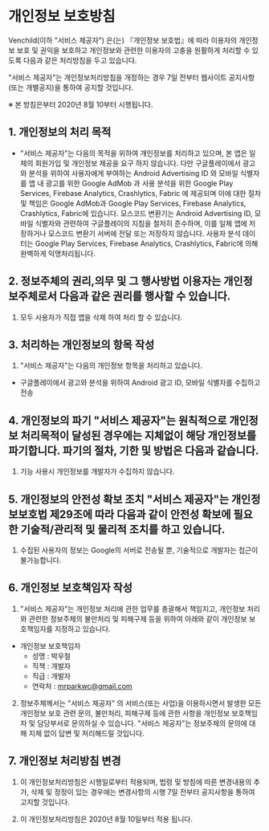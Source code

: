 # 개인정보 보호방침

Venchild(이하 "서비스 제공자") 은(는) 『개인정보 보호법』에 따라 이용자의 개인정보 보호 및 권익을 보호하고 개인정보와 관련한 이용자의 고충을 원활하게 처리할 수 있도록 다음과 같은 처리방침을 두고 있습니다.

"서비스 제공자"는 개인정보처리방침을 개정하는 경우 7일 전부터 웹사이트 공지사항(또는 개별공지)을 통하여 공지할 것입니다.

※ 본 방침은부터 2020년 8월 10부터 시행됩니다.

## 1. 개인정보의 처리 목적

- "서비스 제공자"는 다음의 목적을 위하여 개인정보를 처리하고 있으며, 본 앱은 일체의 회원가입 및 개인정보 제공을 요구 하지 않습니다. 다만 구글플레이에서 광고와 분석을 위하여 사용자에게 부여하는 Android Advertising ID 와 모바일 식별자를 앱 내 광고를 위한 Google AdMob 과 사용 분석을 위한 Google Play Services, Firebase Analytics, Crashlytics, Fabric 에 제공되며 이에 대한 절차 및 책임은 Google AdMob과 Google Play Services, Firebase Analytics, Crashlytics, Fabric에 있습니다.
모스코드 변환기는 Android Advertising ID, 모바일 식별자와 관련하여 구글플레이의 지침을 철저히 준수하며, 이를 일체 앱에 저장하거나 모스코드 변환기 서버에 전달 또는 저장하지 않습니다.
사용자 분석 데이터는 Google Play Services, Firebase Analytics, Crashlytics, Fabric에 의해 완벽하게 익명처리됩니다.

## 2. 정보주체의 권리,의무 및 그 행사방법 이용자는 개인정보주체로서 다음과 같은 권리를 행사할 수 있습니다.
1. 모두 사용자가 직접 앱을 삭제 하여 처리 할 수 있습니다.

## 3. 처리하는 개인정보의 항목 작성
1.  "서비스 제공자"는 다음의 개인정보 항목을 처리하고 있습니다.
- 구글플레이에서 광고와 분석을 위하여 Android 광고 ID, 모바일 식별자를 수집하고 전송

## 4. 개인정보의 파기 "서비스 제공자"는 원칙적으로 개인정보 처리목적이 달성된 경우에는 지체없이 해당 개인정보를 파기합니다. 파기의 절차, 기한 및 방법은 다음과 같습니다.
1. 기능 사용시 개인정보를 개발자가 수집하지 않습니다.

## 5. 개인정보의 안전성 확보 조치 "서비스 제공자"는 개인정보보호법 제29조에 따라 다음과 같이 안전성 확보에 필요한 기술적/관리적 및 물리적 조치를 하고 있습니다.
1. 수집된 사용자의 정보는 Google의 서버로 전송될 뿐, 기술적으로 개발자는 접근이 불가능합니다.

## 6. 개인정보 보호책임자 작성
1.  "서비스 제공자"는 개인정보 처리에 관한 업무를 총괄해서 책임지고, 개인정보 처리와 관련한 정보주체의 불만처리 및 피해구제 등을 위하여 아래와 같이 개인정보 보호책임자를 지정하고 있습니다.

* 개인정보 보호책임자
  * 성명 : 박우철
  * 직책 : 개발자
  * 직급 : 개발자
  * 연락처 : mrparkwc@gmail.com

2.  정보주체께서는 "서비스 제공자" 의 서비스(또는 사업)을 이용하시면서 발생한 모든 개인정보 보호 관련 문의, 불만처리, 피해구제 등에 관한 사항을 개인정보 보호책임자 및 담당부서로 문의하실 수 있습니다. "서비스 제공자"는 정보주체의 문의에 대해 지체 없이 답변 및 처리해드릴 것입니다.

## 7. 개인정보 처리방침 변경

1. 이 개인정보처리방침은 시행일로부터 적용되며, 법령 및 방침에 따른 변경내용의 추가, 삭제 및 정정이 있는 경우에는 변경사항의 시행 7일 전부터 공지사항을 통하여 고지할 것입니다.

2. 이 개인정보처리방침은 2020년 8월 10일부터 적용 됩니다.

